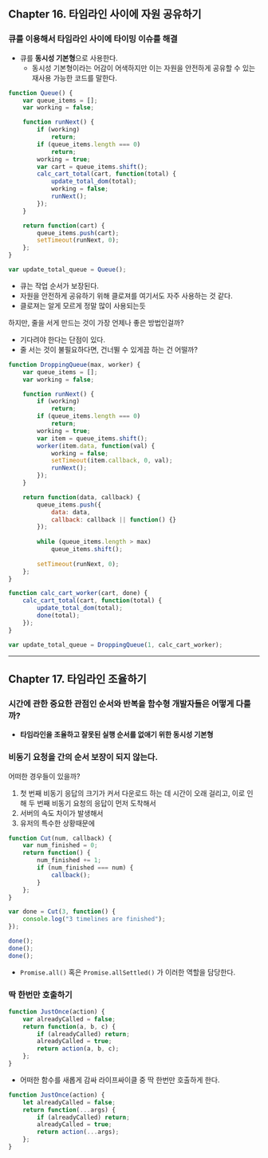 ## Chapter 16. 타임라인 사이에 자원 공유하기

### 큐를 이용해서 타임라인 사이에 타이밍 이슈를 해결
- 큐를 **동시성 기본형**으로 사용한다.
	- 동시성 기본형이라는 어감이 어색하지만 이는 자원을 안전하게 공유할 수 있는 재사용 가능한 코드를 말한다.

```javascript
function Queue() {
    var queue_items = [];
    var working = false;

    function runNext() {
        if (working)
            return;
        if (queue_items.length === 0)
            return;
        working = true;
        var cart = queue_items.shift();
        calc_cart_total(cart, function(total) {
            update_total_dom(total);
            working = false;
            runNext();
        });
    }

    return function(cart) {
        queue_items.push(cart);
        setTimeout(runNext, 0);
    };
}

var update_total_queue = Queue();
```

- 큐는 작업 순서가 보장된다.
- 자원을 안전하게 공유하기 위해 클로져를 여기서도 자주 사용하는 것 같다.
- 클로져는 알게 모르게 정말 많이 사용되는듯

하지만, 줄을 서게 만드는 것이 가장 언제나 좋은 방법인걸까?
- 기다려야 한다는 단점이 있다.
- 줄 서는 것이 불필요하다면, 건너뛸 수 있게끔 하는 건 어떨까?

```javascript
function DroppingQueue(max, worker) {
    var queue_items = [];
    var working = false;

    function runNext() {
        if (working)
            return;
        if (queue_items.length === 0)
            return;
        working = true;
        var item = queue_items.shift();
        worker(item.data, function(val) {
            working = false;
            setTimeout(item.callback, 0, val);
            runNext();
        });
    }

    return function(data, callback) {
        queue_items.push({
            data: data,
            callback: callback || function() {}
        });
        
        while (queue_items.length > max)
            queue_items.shift();
        
        setTimeout(runNext, 0);
    };
}

function calc_cart_worker(cart, done) {
    calc_cart_total(cart, function(total) {
        update_total_dom(total);
        done(total);
    });
}

var update_total_queue = DroppingQueue(1, calc_cart_worker);
```


---
## Chapter 17.  타임라인 조율하기

### **시간에 관한** 중요한 관점인 **순서와 반복을** 함수형 개발자들은 어떻게 다룰까?
- **타임라인을 조율하고 잘못된 실행 순서를 없애기 위한 동시성 기본형**

### 비동기 요청을 간의 순서 보장이 되지 않는다.
어떠한 경우들이 있을까?
1. 첫 번째 비동기 응답의 크기가 커서 다운로드 하는 데 시간이 오래 걸리고, 이로 인해 두 번째 비동기 요청의 응답이 먼저 도착해서
2. 서버의 속도 차이가 발생해서
3. 유저의 특수한 상황때문에


```javascript
function Cut(num, callback) {
    var num_finished = 0;
    return function() {
        num_finished += 1;
        if (num_finished === num) {
            callback();
        }
    };
}

var done = Cut(3, function() {
    console.log("3 timelines are finished");
});

done();
done();
done();
```

- `Promise.all()` 혹은 `Promise.allSettled()` 가 이러한 역할을 담당한다.

### 딱 한번만 호출하기

```javascript
function JustOnce(action) {
    var alreadyCalled = false;
    return function(a, b, c) {
        if (alreadyCalled) return;
        alreadyCalled = true;
        return action(a, b, c);
    };
}
```
- 어떠한 함수를 새롭게 감싸 라이프싸이클 중 딱 한번만 호출하게 한다.

```javascript
function JustOnce(action) {
    let alreadyCalled = false;
    return function(...args) {
        if (alreadyCalled) return;
        alreadyCalled = true;
        return action(...args);
    };
}
```

